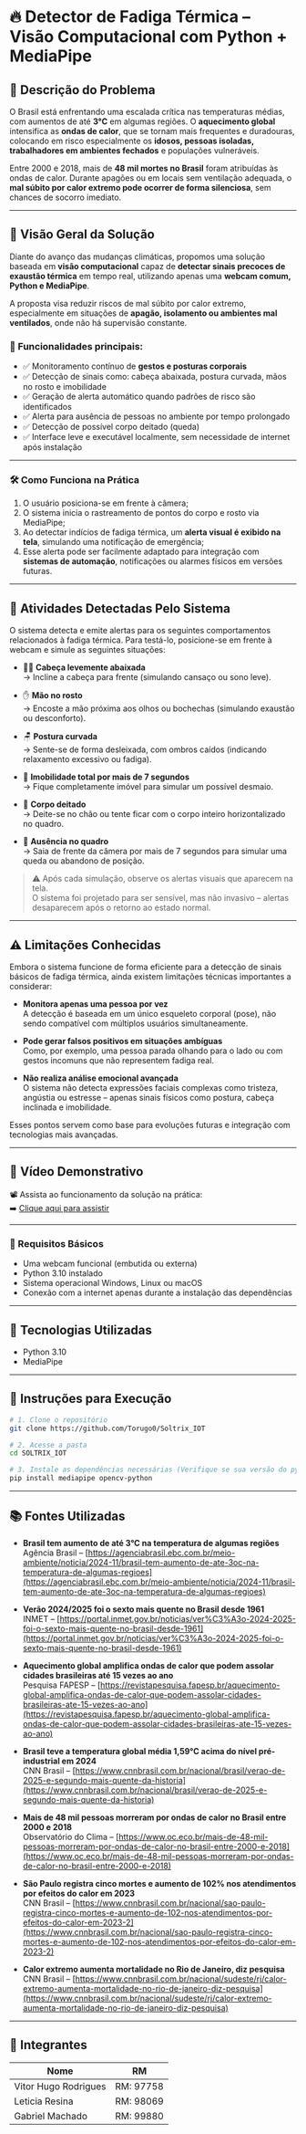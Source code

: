 # 🔥 Detector de Fadiga Térmica – Visão Computacional com Python + MediaPipe

## 🧠 Descrição do Problema

O Brasil está enfrentando uma escalada crítica nas temperaturas médias, com aumentos de até **3°C** em algumas regiões. O **aquecimento global** intensifica as **ondas de calor**, que se tornam mais frequentes e duradouras, colocando em risco especialmente os **idosos, pessoas isoladas, trabalhadores em ambientes fechados** e populações vulneráveis.

Entre 2000 e 2018, mais de **48 mil mortes no Brasil** foram atribuídas às ondas de calor. Durante apagões ou em locais sem ventilação adequada, o **mal súbito por calor extremo pode ocorrer de forma silenciosa**, sem chances de socorro imediato.

---

## 🤖 Visão Geral da Solução

Diante do avanço das mudanças climáticas, propomos uma solução baseada em **visão computacional** capaz de **detectar sinais precoces de exaustão térmica** em tempo real, utilizando apenas uma **webcam comum, Python e MediaPipe**.

A proposta visa reduzir riscos de mal súbito por calor extremo, especialmente em situações de **apagão, isolamento ou ambientes mal ventilados**, onde não há supervisão constante.

### 🧩 Funcionalidades principais:

- ✅ Monitoramento contínuo de **gestos e posturas corporais**
- ✅ Detecção de sinais como: cabeça abaixada, postura curvada, mãos no rosto e imobilidade
- ✅ Geração de alerta automático quando padrões de risco são identificados
- ✅ Alerta para ausência de pessoas no ambiente por tempo prolongado
- ✅ Detecção de possível corpo deitado (queda)
- ✅ Interface leve e executável localmente, sem necessidade de internet após instalação

---

### 🛠️ Como Funciona na Prática

1. O usuário posiciona-se em frente à câmera;
2. O sistema inicia o rastreamento de pontos do corpo e rosto via MediaPipe;
3. Ao detectar indícios de fadiga térmica, um **alerta visual é exibido na tela**, simulando uma notificação de emergência;
4. Esse alerta pode ser facilmente adaptado para integração com **sistemas de automação**, notificações ou alarmes físicos em versões futuras.

---

## 🎯 Atividades Detectadas Pelo Sistema

O sistema detecta e emite alertas para os seguintes comportamentos relacionados à fadiga térmica. Para testá-lo, posicione-se em frente à webcam e simule as seguintes situações:

- 🧍‍♂️ **Cabeça levemente abaixada**  
  → Incline a cabeça para frente (simulando cansaço ou sono leve).

- ✋ **Mão no rosto**  
  → Encoste a mão próxima aos olhos ou bochechas (simulando exaustão ou desconforto).

- 🪑 **Postura curvada**  
  → Sente-se de forma desleixada, com ombros caídos (indicando relaxamento excessivo ou fadiga).

- 🧊 **Imobilidade total por mais de 7 segundos**  
  → Fique completamente imóvel para simular um possível desmaio.

- 🛌 **Corpo deitado**  
  → Deite-se no chão ou tente ficar com o corpo inteiro horizontalizado no quadro.

- 🚫 **Ausência no quadro**  
  → Saia de frente da câmera por mais de 7 segundos para simular uma queda ou abandono de posição.

> ⚠️ Após cada simulação, observe os alertas visuais que aparecem na tela.  
> O sistema foi projetado para ser sensível, mas não invasivo – alertas desaparecem após o retorno ao estado normal.

---

## ⚠️ Limitações Conhecidas

Embora o sistema funcione de forma eficiente para a detecção de sinais básicos de fadiga térmica, ainda existem limitações técnicas importantes a considerar:

- **Monitora apenas uma pessoa por vez**  
  A detecção é baseada em um único esqueleto corporal (pose), não sendo compatível com múltiplos usuários simultaneamente.

- **Pode gerar falsos positivos em situações ambíguas**  
  Como, por exemplo, uma pessoa parada olhando para o lado ou com gestos incomuns que não representem fadiga real.

- **Não realiza análise emocional avançada**  
  O sistema não detecta expressões faciais complexas como tristeza, angústia ou estresse – apenas sinais físicos como postura, cabeça inclinada e imobilidade.

Esses pontos servem como base para evoluções futuras e integração com tecnologias mais avançadas.

---

## 🎥 Vídeo Demonstrativo

📽️ Assista ao funcionamento da solução na prática:  
➡️ [Clique aqui para assistir]([https://youtu.be/SEU-LINK-AQUI](https://www.youtube.com/watch?v=m4sUIODWykk))

---

### 🧪 Requisitos Básicos

- Uma webcam funcional (embutida ou externa)
- Python 3.10 instalado
- Sistema operacional Windows, Linux ou macOS
- Conexão com a internet apenas durante a instalação das dependências

---

## 🧠 Tecnologias Utilizadas

- Python 3.10
- MediaPipe

---

## 🧪 Instruções para Execução

```bash
# 1. Clone o repositório
git clone https://github.com/Torugo0/Soltrix_IOT

# 2. Acesse a pasta
cd SOLTRIX_IOT

# 3. Instale as dependências necessárias (Verifique se sua versão do python é igual a 3.10 ou inferior para uso do mediapipe)
pip install mediapipe opencv-python

```
---

## 📚 Fontes Utilizadas

- **Brasil tem aumento de até 3°C na temperatura de algumas regiões**  
  Agência Brasil – [https://agenciabrasil.ebc.com.br/meio-ambiente/noticia/2024-11/brasil-tem-aumento-de-ate-3oc-na-temperatura-de-algumas-regioes](https://agenciabrasil.ebc.com.br/meio-ambiente/noticia/2024-11/brasil-tem-aumento-de-ate-3oc-na-temperatura-de-algumas-regioes)

- **Verão 2024/2025 foi o sexto mais quente no Brasil desde 1961**  
  INMET – [https://portal.inmet.gov.br/noticias/ver%C3%A3o-2024-2025-foi-o-sexto-mais-quente-no-brasil-desde-1961](https://portal.inmet.gov.br/noticias/ver%C3%A3o-2024-2025-foi-o-sexto-mais-quente-no-brasil-desde-1961)

- **Aquecimento global amplifica ondas de calor que podem assolar cidades brasileiras até 15 vezes ao ano**  
  Pesquisa FAPESP – [https://revistapesquisa.fapesp.br/aquecimento-global-amplifica-ondas-de-calor-que-podem-assolar-cidades-brasileiras-ate-15-vezes-ao-ano](https://revistapesquisa.fapesp.br/aquecimento-global-amplifica-ondas-de-calor-que-podem-assolar-cidades-brasileiras-ate-15-vezes-ao-ano)

- **Brasil teve a temperatura global média 1,59°C acima do nível pré-industrial em 2024**  
  CNN Brasil – [https://www.cnnbrasil.com.br/nacional/brasil/verao-de-2025-e-segundo-mais-quente-da-historia](https://www.cnnbrasil.com.br/nacional/brasil/verao-de-2025-e-segundo-mais-quente-da-historia)

- **Mais de 48 mil pessoas morreram por ondas de calor no Brasil entre 2000 e 2018**  
  Observatório do Clima – [https://www.oc.eco.br/mais-de-48-mil-pessoas-morreram-por-ondas-de-calor-no-brasil-entre-2000-e-2018](https://www.oc.eco.br/mais-de-48-mil-pessoas-morreram-por-ondas-de-calor-no-brasil-entre-2000-e-2018)

- **São Paulo registra cinco mortes e aumento de 102% nos atendimentos por efeitos do calor em 2023**  
  CNN Brasil – [https://www.cnnbrasil.com.br/nacional/sao-paulo-registra-cinco-mortes-e-aumento-de-102-nos-atendimentos-por-efeitos-do-calor-em-2023-2](https://www.cnnbrasil.com.br/nacional/sao-paulo-registra-cinco-mortes-e-aumento-de-102-nos-atendimentos-por-efeitos-do-calor-em-2023-2)

- **Calor extremo aumenta mortalidade no Rio de Janeiro, diz pesquisa**  
  CNN Brasil – [https://www.cnnbrasil.com.br/nacional/sudeste/rj/calor-extremo-aumenta-mortalidade-no-rio-de-janeiro-diz-pesquisa](https://www.cnnbrasil.com.br/nacional/sudeste/rj/calor-extremo-aumenta-mortalidade-no-rio-de-janeiro-diz-pesquisa)

---

## 👥 Integrantes

| Nome                                | RM         |
|-------------------------------------|------------|
| Vitor Hugo Rodrigues                | RM: 97758  |
| Leticia Resina                      | RM: 98069  |
| Gabriel Machado                     | RM: 99880  |
